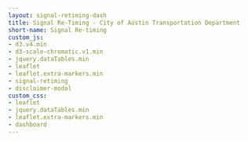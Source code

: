 ```yaml
---
layout: signal-retiming-dash
title: Signal Re-Timing - City of Austin Transportation Department
short-name: Signal Re-timing
custom_js:
- d3.v4.min
- d3-scale-chromatic.v1.min
- jquery.dataTables.min
- leaflet
- leaflet.extra-markers.min
- signal-retiming
- disclaimer-modal
custom_css:
- leaflet
- jquery.dataTables.min
- leaflet.extra-markers.min
- dashboard
---
```

